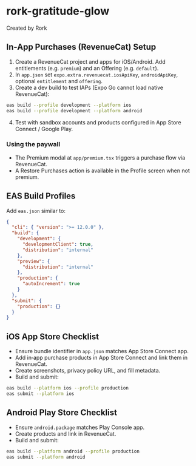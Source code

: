 # rork-gratitude-glow
Created by Rork

## In‑App Purchases (RevenueCat) Setup

1) Create a RevenueCat project and apps for iOS/Android. Add entitlements (e.g. `premium`) and an Offering (e.g. `default`).
2) In `app.json` set `expo.extra.revenuecat.iosApiKey`, `androidApiKey`, optional `entitlement` and `offering`.
3) Create a dev build to test IAPs (Expo Go cannot load native RevenueCat):

```bash
eas build --profile development --platform ios
eas build --profile development --platform android
```

4) Test with sandbox accounts and products configured in App Store Connect / Google Play.

### Using the paywall

- The Premium modal at `app/premium.tsx` triggers a purchase flow via RevenueCat.
- A Restore Purchases action is available in the Profile screen when not premium.

## EAS Build Profiles

Add `eas.json` similar to:

```json
{
  "cli": { "version": ">= 12.0.0" },
  "build": {
    "development": {
      "developmentClient": true,
      "distribution": "internal"
    },
    "preview": {
      "distribution": "internal"
    },
    "production": {
      "autoIncrement": true
    }
  },
  "submit": {
    "production": {}
  }
}
```

## iOS App Store Checklist

- Ensure bundle identifier in `app.json` matches App Store Connect app.
- Add in‑app purchase products in App Store Connect and link them in RevenueCat.
- Create screenshots, privacy policy URL, and fill metadata.
- Build and submit:

```bash
eas build --platform ios --profile production
eas submit --platform ios
```

## Android Play Store Checklist

- Ensure `android.package` matches Play Console app.
- Create products and link in RevenueCat.
- Build and submit:

```bash
eas build --platform android --profile production
eas submit --platform android
```
